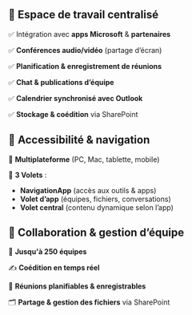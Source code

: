 ## 🔹 **Espace de travail centralisé**

✅ Intégration avec **apps Microsoft** & **partenaires**

✅ **Conférences audio/vidéo** (partage d’écran)

✅ **Planification & enregistrement de réunions**

✅ **Chat & publications d’équipe**

✅ **Calendrier synchronisé avec Outlook**

✅ **Stockage & coédition** via SharePoint



## 🔹 **Accessibilité & navigation**

📱 **Multiplateforme** (PC, Mac, tablette, mobile)

📂 **3 Volets** :

- **NavigationApp** (accès aux outils & apps)
- **Volet d’app** (équipes, fichiers, conversations)
- **Volet central** (contenu dynamique selon l’app)



## 🔹 **Collaboration & gestion d’équipe**

👥 **Jusqu'à 250 équipes**

✍ **Coédition en temps réel**

🎥 **Réunions planifiables & enregistrables**

🗂 **Partage & gestion des fichiers** via SharePoint
